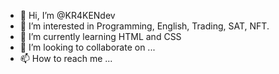 - 👋 Hi, I’m @KR4KENdev
- 👀 I’m interested in Programming, English, Trading, SAT, NFT.
- 🌱 I’m currently learning HTML and CSS
- 💞️ I’m looking to collaborate on ...
- 📫 How to reach me ...

<!---
KR4KENdev/KR4KENdev is a ✨ special ✨ repository because its `README.md` (this file) appears on your GitHub profile.
You can click the Preview link to take a look at your changes.
--->
